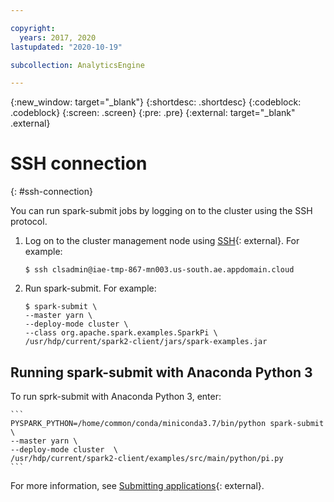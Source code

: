 ```yaml
---

copyright:
  years: 2017, 2020
lastupdated: "2020-10-19"

subcollection: AnalyticsEngine

---
```


<!-- Attribute definitions -->
{:new_window: target="_blank"}
{:shortdesc: .shortdesc}
{:codeblock: .codeblock}
{:screen: .screen}
{:pre: .pre}
{:external: target="_blank" .external}

# SSH connection
{: #ssh-connection}

You can run spark-submit jobs by logging on to the cluster  using the SSH protocol.

1. Log on to the cluster management node using [SSH](/docs/services/AnalyticsEngine?topic=AnalyticsEngine-connect-SSH){: external}. For example:

    ```
    $ ssh clsadmin@iae-tmp-867-mn003.us-south.ae.appdomain.cloud
    ```
2. Run spark-submit. For example:

    ```
    $ spark-submit \
    --master yarn \
    --deploy-mode cluster \
    --class org.apache.spark.examples.SparkPi \
    /usr/hdp/current/spark2-client/jars/spark-examples.jar
    ```

## Running spark-submit with Anaconda Python 3

To run sprk-submit with Anaconda Python 3, enter:

    ```
    PYSPARK_PYTHON=/home/common/conda/miniconda3.7/bin/python spark-submit \
    --master yarn \
    --deploy-mode cluster  \
    /usr/hdp/current/spark2-client/examples/src/main/python/pi.py
    ```

For more information, see [Submitting applications](http://spark.apache.org/docs/latest/submitting-applications.html){: external}.

